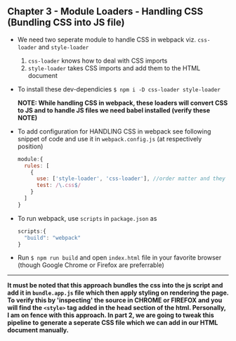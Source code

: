 ## Chapter 3 - Module Loaders - Handling CSS (Bundling CSS into JS file)

* We need two seperate module to handle CSS in webpack viz. `css-loader` and `style-loader`

  1. `css-loader` knows how to deal with CSS imports
  2. `style-loader` takes CSS imports and add them to the HTML document

* To install these dev-dependicies 
  `$ npm i -D css-loader style-loader`

  **NOTE: While handling CSS in webpack, these loaders will convert CSS to JS and to handle JS files we need babel installed (verify these NOTE)**

* To add configuration for HANDLING CSS in webpack see following snippet of code and use it in `webpack.config.js` (at respectively position)

  ```javascript
  module:{
    rules: [
      {
        use: ['style-loader', 'css-loader'], //order matter and they are applied from right to left
        test: /\.css$/
      }
    ]
  }
  ```

* To run webpack, use `scripts` in `package.json` as
    ```javascript
    scripts:{
      "build": "webpack"
    }
    ```
* Run `$ npm run build` and open `index.html` file in your favorite browser (though Google Chrome or Firefox are preferrable)

---

**It must be noted that this approach bundles the css into the js script and add it in `bundle.app.js` file which then apply styling on rendering the page. To verify this by 'inspecting' the source in CHROME or FIREFOX and you will find the `<style>` tag added in the head section of the html. Personally, I am on fence with this approach. In part 2, we are going to tweak this pipeline to generate a seperate CSS file which we can add in our HTML document manually.**